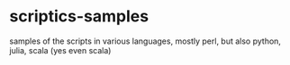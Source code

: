 # scriptics-samples
samples of the scripts in various languages, mostly perl, but also python, julia, scala (yes even scala)
